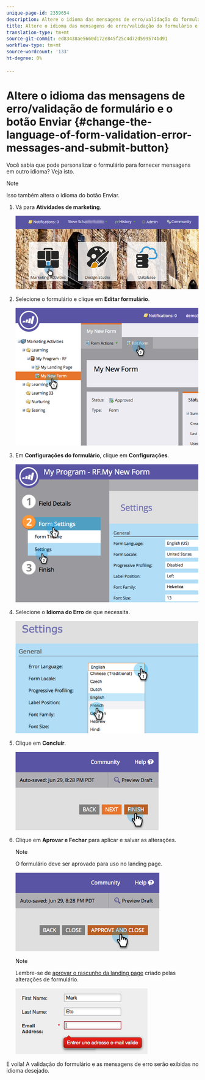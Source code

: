 ```yaml
---
unique-page-id: 2359654
description: Altere o idioma das mensagens de erro/validação do formulário e o botão Enviar - Documentos do Marketing - Documentação do produto
title: Altere o idioma das mensagens de erro/validação do formulário e o botão Enviar
translation-type: tm+mt
source-git-commit: ed83438ae5660d172e845f25c4d72d599574bd91
workflow-type: tm+mt
source-wordcount: '133'
ht-degree: 0%

---
```



# Altere o idioma das mensagens de erro/validação de formulário e o botão Enviar {#change-the-language-of-form-validation-error-messages-and-submit-button}

Você sabia que pode personalizar o formulário para fornecer mensagens em outro idioma? Veja isto.

>[!NOTE]
>
>Isso também altera o idioma do botão Enviar.

1. Vá para **Atividades de marketing**.

   ![](assets/login-marketing-activities-6.png)

1. Selecione o formulário e clique em **Editar formulário**.

   ![](assets/image2014-9-15-12-3a47-3a46.png)

1. Em **Configurações do formulário**, clique em **Configurações**.

   ![](assets/image2014-9-15-12-3a48-3a5.png)

1. Selecione o **Idioma do Erro** de que necessita.

   ![](assets/image2014-9-15-12-3a48-3a26.png)

1. Clique em **Concluir**.

   ![](assets/image2014-9-15-12-3a48-3a43.png)

1. Clique em **Aprovar e Fechar** para aplicar e salvar as alterações.

   >[!NOTE]
   >
   >O formulário deve ser aprovado para uso no landing page.

   ![](assets/image2014-9-15-12-3a49-3a26.png)

   >[!NOTE]
   >
   >Lembre-se de [aprovar o rascunho da landing page](/help/marketo/product-docs/demand-generation/landing-pages/understanding-landing-pages/approve-unapprove-or-delete-a-landing-page.md) criado pelas alterações de formulário.

   ![](assets/image2014-9-15-12-3a50-3a11.png)

E voila! A validação do formulário e as mensagens de erro serão exibidas no idioma desejado.
